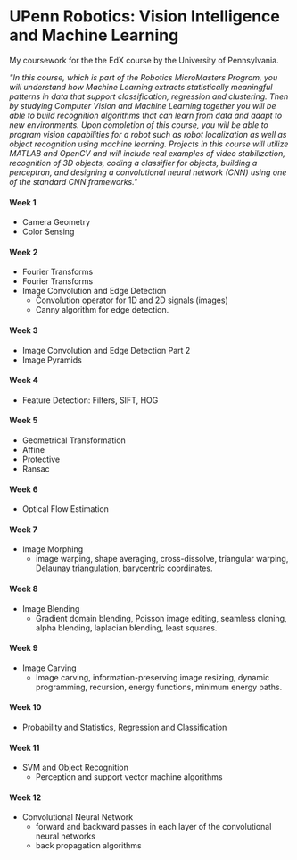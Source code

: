 # UPenn Robotics: Vision Intelligence and Machine Learning

My coursework for the the EdX course by the University of Pennsylvania.

*"In this course, which is part of the Robotics MicroMasters Program, you will understand how Machine Learning extracts statistically meaningful patterns in data that support classification, regression and clustering. Then by studying Computer Vision and Machine Learning together you will be able to build recognition algorithms that can learn from data and adapt to new environments. Upon completion of this course, you will be able to program vision capabilities for a robot such as robot localization as well as object recognition using machine learning. Projects in this course will utilize MATLAB and OpenCV and will include real examples of video stabilization, recognition of 3D objects, coding a classifier for objects, building a perceptron, and designing a convolutional neural network (CNN) using one of the standard CNN frameworks."*

#### Week 1
- Camera Geometry
- Color Sensing

#### Week 2
- Fourier Transforms
- Fourier Transforms
- Image Convolution and Edge Detection
  - Convolution operator for 1D and 2D signals (images)
  - Canny algorithm for edge detection.

#### Week 3
- Image Convolution and Edge Detection Part 2
- Image Pyramids

#### Week 4
- Feature Detection: Filters, SIFT, HOG
​
#### Week 5
- Geometrical Transformation
- Affine
- Protective
- Ransac

#### Week 6
- Optical Flow Estimation

#### Week 7
- Image Morphing
  - image warping, shape averaging, cross-dissolve, triangular warping, Delaunay triangulation, barycentric coordinates.

#### Week 8
- Image Blending
  - Gradient domain blending, Poisson image editing, seamless cloning, alpha blending, laplacian blending, least squares.

#### Week 9
- Image Carving
  - Image carving, information-preserving image resizing, dynamic programming, recursion, energy functions, minimum energy paths.

#### Week 10
- Probability and Statistics, Regression and Classification

#### Week 11
- SVM and Object Recognition
  - Perception and support vector machine algorithms

#### Week 12
- Convolutional Neural Network
  - forward and backward passes in each layer of the convolutional neural networks
  - back propagation algorithms
